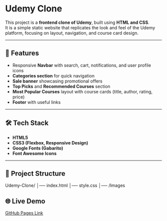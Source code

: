 # Udemy Clone

This project is a **frontend clone of Udemy**, built using **HTML and CSS**.  
It is a simple static website that replicates the look and feel of the Udemy platform, focusing on layout, navigation, and course card design.

---

## 🚀 Features
- Responsive **Navbar** with search, cart, notifications, and user profile icons  
- **Categories section** for quick navigation  
- **Sale banner** showcasing promotional offers  
- **Top Picks** and **Recommended Courses** section  
- **Most Popular Courses** layout with course cards (title, author, rating, price)  
- **Footer** with useful links  

---

## 🛠️ Tech Stack
- **HTML5**
- **CSS3 (Flexbox, Responsive Design)**
- **Google Fonts (Gabarito)**
- **Font Awesome Icons**

---

## 📂 Project Structure
Udemy-Clone/
│── index.html
│── style.css
│── /Images

## 🌐 Live Demo
[GitHub Pages Link](  https://akhil-1063.github.io/Udemy-Clone/)



